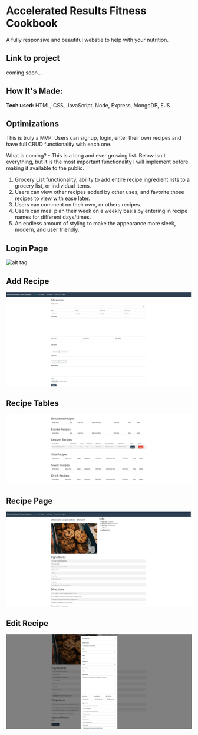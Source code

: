 # Accelerated Results Fitness Cookbook # 
A fully responsive and beautiful webstie to help with your nutrition. 

## Link to project 

coming soon...

## How It's Made:

**Tech used:** HTML, CSS, JavaScript, Node, Express, MongoDB, EJS

## Optimizations

This is truly a MVP. Users can signup, login, enter their own recipes and have full CRUD functionality with each one. 

What is coming? - This is a long and ever growing list. Below isn't everything, but it is the most important functionality I will implement before making it available to the public.

1. Grocery List functionality, ability to add entire recipe ingredient lists to a grocery list, or individual items.
2. Users can view other recipes added by other uses, and favorite those recipes to view with ease later.
3. Users can comment on their own, or others recipes. 
4. Users can meal plan their week on a weekly basis by entering in recipe names for different days/times.
5. An endless amount of styling to make the appearance more sleek, modern, and user friendly.

## Login Page
![alt tag](https://github.com/AdamRobinsonSE/accelerated-results-cookbook/blob/main/public/images/login-readme-screenshot.PNG)

## Add Recipe

![alt tag](https://github.com/AdamRobinsonSE/accelerated-results-cookbook/blob/main/public/images/add-recipe-readmin-screenshot.PNG)

## Recipe Tables

![alt tag](https://github.com/AdamRobinsonSE/accelerated-results-cookbook/blob/main/public/images/recipe-table-readme-screenshots.PNG)

## Recipe Page

![alt tag](https://github.com/AdamRobinsonSE/accelerated-results-cookbook/blob/main/public/images/recipe-readme-screenshot.PNG)

## Edit Recipe

![alt tag](https://github.com/AdamRobinsonSE/accelerated-results-cookbook/blob/main/public/images/edit-recipe-readme-screenshot.PNG)
